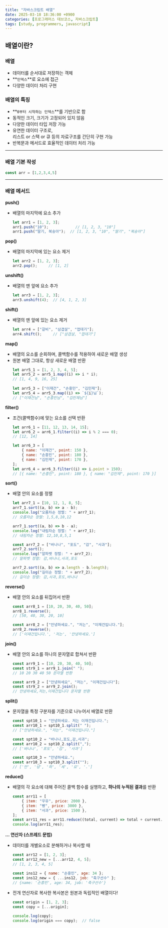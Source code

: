 ```yaml
---
title: "자바스크립트 배열"
date: 2025-03-18 18:36:00 +0900
categories: [프로그래머스 데브코스, 자바스크립트]
tags: [study, programmers, javascript]
---
```


## 배열이란?

### 배열

- 데이터를 순서대로 저장하는 객체
- **`인덱스`**로 요소에 접근
- 다양한 데이터 처리 구현

### 배열의 특징

- **`0부터 시작하는 인덱스`**를 기반으로 함
- 동적인 크기, 크기가 고정되어 있지 않음
- 다양한 데이터 타입 저장 가능
- 유연한 데이터 구조로,  
  리스트 or 스택 or 큐 등의 자료구조를 간단히 구현 가능
- 반복문과 메서드로 효율적인 데이터 처리 가능

---

### 배열 기본 작성

```js
const arr = [1,2,3,4,5]
```  

---

### 배열 메서드  

**<span class="pinkpen">push</span>()**  
- 배열의 마지막에 요소 추가  
    ```js
    let arr1 = [1, 2, 3];
    arr1.push("10");            // [1, 2, 3, "10"]
    arr1.push("딸기, 복숭아");  // [1, 2, 3, "10", "딸기", "복숭아"]
    ```  

**<span class="pinkpen">pop</span>()**  
- 배열의 마지막에 있는 요소 제거  
    ```js
    let arr2 = [1, 2, 3];
    arr2.pop();     // [1, 2]
    ```

**<span class="pinkpen">unshift</span>()**  
- 배열의 맨 앞에 요소 추가  
    ```js
    let arr3 = [1, 2, 3];
    arr3.unshift(4);  // [4, 1, 2, 3]
    ```
    
**<span class="pinkpen">shift</span>()**
- 배열의 맨 앞에 있는 요소 제거
    ```js
    let arr4 = ["갈비", "삼겹살", "껍데기"];
    arr4.shift();     // ["삼겹살, "껍데기"]
    ```

**<span class="pinkpen">map</span>()**
- 배열의 요소를 순회하며, <span class="yellow2pen">콜백함수를 적용하여 새로운 배열 생성</span>    
- <span class="redpen">원본 배열 그대로</span>, 항상 새로운 배열 반환
    ```js
    let arr5_1 = [1, 2, 3, 4, 5];
    let arr5_2 = arr5_1.map((i) => i * i);
    // [1, 4, 9, 16, 25]
          
    let arr5_3 = ["이재건", "손흥민", "김민재"];
    let arr5_4 = arr5_3.map((i) => `${i}님`);
    // ["이재건님", "손흥민님", "김민재님"]
    ```
    

**<span class="pinkpen">filter</span>()**
- <span class="yellow2pen">조건(콜백함수)에 맞는 요소를 선택</span> 반환
    ```js
    let arr6_1 = [11, 12, 13, 14, 15];
    let arr6_2 = arr6_1.filter((i) => i % 2 === 0);
    // [12, 14]
    
    let arr6_3 = [
    	{ name: "이재건", point: 150 },
    	{ name: "손흥민", point: 180 },
    	{ name: "김민재", point: 170 },
    ];
    let arr6_4 = arr6_3.filter((i) => i.point > 150);
    // [{ name: "손흥민", point: 180 }, { name: "김민재", point: 170 }]
    ```
    

**<span class="pinkpen">sort</span>()**
- 배열 안의 요소를 정렬
    ```js
    let arr7_1 = [10, 12, 1, 8, 5];
    arr7_1.sort((a, b) => a - b);
    console.log("오름차순 정렬: " + arr7_1);
    // 오름차순 정렬: 1,5,8,10,12
    
    arr7_1.sort((a, b) => b - a);
    console.log("내림차순 정렬: " + arr7_1);
    // 내림차순 정렬: 12,10,8,5,1
    
    const arr7_2 = ["바나나", "포도", "감", "사과"];
    arr7_2.sort();
    console.log("알파벳 정렬: " + arr7_2);
    // 알파벳 정렬: 감,바나나,사과,포도
    
    arr7_2.sort((a, b) => a.length - b.length);
    console.log("길이순 정렬: " + arr7_2);
    // 길이순 정렬: 감,사과,포도,바나나
    ```

**<span class="pinkpen">reverse</span>()**  
- 배열 안의 요소를 뒤집어서 반환  
    ```js
    const arr8_1 = [10, 20, 30, 40, 50];
    arr8_1.reverse();
    // [50, 40, 30, 20, 10]
    
    const arr8_2 = ["안녕하세요.", "저는", "이재건입니다."];
    arr8_2.reverse();
    // ['이재건입니다.', '저는', '안녕하세요.']
    ```
    

**<span class="pinkpen">join</span>()**  
- 배열 안의 요소를 <span class="yellow2pen">하나의 문자열로 합쳐서 반환</span>    
    ```js
    const arr9_1 = [10, 20, 30, 40, 50];
    const str9_1 = arr9_1.join(" ");
    // 10 20 30 40 50 문자열 반환
    
    const arr9_2 = ["안녕하세요", "저는", "이재건입니다"];
    const str9_2 = arr9_2.join();
    // 안녕하세요,저는,이재건입니다 문자열 반환
    ```
    

**<span class="pinkpen">split</span>()**  
- 문자열을 <span class="yellow2pen">특정 구분자를 기준으로 나누어서 배열로 반환</span>   
    ```js
    const spt10_1 = "안녕하세요. 저는 이재건입니다.";
    const arr10_1 = spt10_1.split(" ");
    // ["안녕하세요.", "저는", "이재건입니다."]
    
    const spt10_2 = "바나나,포도,감,사과";
    const arr10_2 = spt10_2.split(",");
    // ['바나나', '포도', '감', '사과']
    
    const spt10_3 = "안녕하세요.";
    const arr10_3 = spt10_3.split("");
    // ['안', '녕', '하', '세', '요', '.']
    ```
    

**<span class="pinkpen">reduce</span>()**  
- 배열의 각 요소에 대해 주어진 콜백 함수를 실행하고, **하나의 누적된 결과**를 반환  
    ```js
    const arr11 = [
    	{ item: "우유", price: 2000 },
    	{ item: "빵", price: 3000 },
    	{ item: "사과", price: 1500 },
    ];
    const arr11_res = arr11.reduce((total, current) => total + current.price, 0);
    console.log(arr11_res);
    ```
    

**<span class="pinkpen">… 연산자</span> (스프레드 문법)**  
- 데이터를 개별요소로 분해하거나 복사할 때    
    ```js
    const arr12 = [1, 2, 3];
    const arr12_new = [...arr12, 4, 5];
    // [1, 2, 3, 4, 5]
    
    const ins12 = { name: "손흥민", age: 34 };
    const ins12_new = { ...ins12, job: "축구선수" };
    // {name: '손흥민', age: 34, job: '축구선수'}
    ```
    
- 전개 연산자로 복사한 복사본은 <span class="redpen">원본과 독립적인 배열</span>이다!  
    ```js  
    const origin = [1, 2, 3];
    const copy = [...origin];
    
    console.log(copy);
    console.log(origin === copy);  // false
    ```
    
